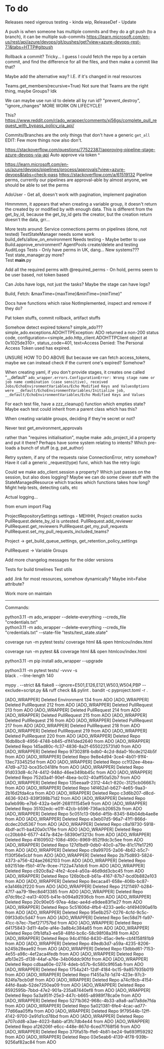 # To do

Releases need vigerous testing - kinda wip, ReleaseDef - Update

A push is when someone has multiple commits and they do a git push (to a branch), it can be multiple sub-commits
<https://learn.microsoft.com/en-us/rest/api/azure/devops/git/pushes/get?view=azure-devops-rest-7.1&tabs=HTTP#gitpush>

Rollback a commit? Tricky...
I guess I could fetch the repo by a certain commit, and find the difference for all the files, and then make a commit like that?

Maybe add the alternative way? I.E. if it's changed in real resources

Teams.get_members(recursive=True)  Not sure that Teams are the right thing, maybe Groups? Idk

We can maybe use run id to delete all by run id? "prevent_destroy", "ignore_changes"
MORE WORK ON LIFECYCLE!

This?
<https://www.reddit.com/r/ado_wrapper/comments/xj56gs/complete_pull_request_with_bypass_policy_via_api/>

Commits/Branches are the only things that don't have a generic `get_all` EDIT: Few more things now also don't.

<https://stackoverflow.com/questions/77522387/approving-pipeline-stage-azure-devops-via-api>
Auto approve via token ^

<https://learn.microsoft.com/en-us/azure/devops/pipelines/process/approvals?view=azure-devops&tabs=check-pass>
<https://stackoverflow.com/a/61519132>
Pipeline perms, currently our pipelines are approval-able by almost anyone, we should be able to set the perms

AdoUser - Get all, doesn't work with pagination, implement pagination

Hmmmmm, it appears that when creating a variable group, it doesn't return the created by or modified by with enough data.
This is different from the get_by_id, because the get_by_id gets the creator, but the creation return doesn't the data, grr...

More tests around:
Service connections perms on pipelines (done, not tested)
TestStateManager needs some work
build_defs/allow_on_environment Needs testing - Maybe better to use Build.approve_environment?
AgentPools create/delete and testing  
AuditLogs Tests - Only have perms in UK, dang... New systems???  
Test state_manager.py more?  
Test __main__.py  

Add all the required perms with @required_perms - On hold, perms seem to be user based, not token based

Can Jobs have logs, not just the tasks? Maybe the stage can have logs?

Build, Fetch: &maxTime={maxTime}&minTime={minTime}"

Docs have functions which raise NotImplemented, inspect and remove if they do?

Pat token stuffs, commit rollback, artifact stuffs

Somehow detect expired tokens? simple_ado???
simple_ado.exceptions.ADOHTTPException: ADO returned a non-200 status code, configuration=<simple_ado.http_client.ADOHTTPClient object at 0x1025de310>, status_code=401, text=Access Denied: The Personal Access Token used has expired.

UNSURE HOW TO DO ABOVE
But because we can fetch access_tokens, maybe we can instead check if the current one's expired? Somehow?

When creating yaml, if you don't provide stages, it creates one called "__default"
`ado_wrapper.errors.ConfigurationError: Wrong stage name or job name combination (case sensitive), received Jobs/EchoEnvironmentVariables/Echo Modified Keys and ValuesOptions were __default/EchoEnvironmentVariables/Initialize job, __default/EchoEnvironmentVariables/Echo Modified Keys and Values`

For each test file, have a zzz_cleanup() function which empties state?
Maybe each test could inherit from a parent class which has this?

When creating variable groups, deciding if they're secret or not?

Never test get_environment_approvals

rather than "requires initialisation", maybe make .ado_project_id a property and put it there?
Perhaps have some system relating to intents? Which pre-loads a bunch of stuff (e.g, pat_author)

Retry system, if any of the requests raise ConnectionError, retry somehow?
Have it call a generic _request(type) func, which has the retry logic

Could we make ado_client.session a property? Which just passes on the session, but also does logging?
Maybe we can do some clever stuff with the StateManagedResource which trackes which functions takes how long?
Might help tests, detecting calls, etc

Actual logging...

from enum import Flag

ProjectRepositorySettings settings - MEHHH, Project creation sucks
PullRequest.delete_by_id is untested.
PullRequest.add_reviewer
PullRequest.get_reviewers
PullRequest.get_my_pull_requests
PullRequest.set_my_pull_requests_included_teams?

Project -> get_build_queue_settings, get_retention_policy_settings

PullRequest -> Variable Groups

Add more changelog messages for the older versions

Tests for build timelines
Test utils

add .link for most resources, somehow dynamically? Maybe init=False attribute?

Work more on maintain

-----  

Commands:  

python3.11 -m ado_wrapper --delete-everything --creds_file "credentials.txt"  
python3.11 -m ado_wrapper --delete-everything --creds_file "credentials.txt" --state-file "tests/test_state.state"  

coverage run -m pytest tests/
coverage html && open htmlcov/index.html  

coverage run -m pytest && coverage html && open htmlcov/index.html  

python3.11 -m pip install ado_wrapper --upgrade  

python3.11 -m pytest tests/ -vvvv -s  
black . --line-length 140  

mypy . --strict && flake8 --ignore=E501,E126,E121,W503,W504,PBP --exclude=script.py && ruff check && pylint .
bandit -c pyproject.toml -r .  

[ADO_WRAPPER] Deleted Environment 134 from ADO
[ADO_WRAPPER] Deleted PullRequest 212 from ADO
[ADO_WRAPPER] Deleted PullRequest 213 from ADO
[ADO_WRAPPER] Deleted PullRequest 214 from ADO
[ADO_WRAPPER] Deleted PullRequest 215 from ADO
[ADO_WRAPPER] Deleted PullRequest 216 from ADO
[ADO_WRAPPER] Deleted PullRequest 217 from ADO
[ADO_WRAPPER] Deleted PullRequest 218 from ADO
[ADO_WRAPPER] Deleted PullRequest 219 from ADO
[ADO_WRAPPER] Deleted PullRequest 220 from ADO
[ADO_WRAPPER] Deleted Repo 16db8bc8-4956-4748-b845-d1f41ded2640 from ADO
[ADO_WRAPPER] Deleted Repo 145ad80c-fc37-4836-8a2f-6550225731d0 from ADO
[ADO_WRAPPER] Deleted Repo 973028f8-bdb0-4c2d-8da0-16cde2124b5f from ADO
[ADO_WRAPPER] Deleted Repo 9e8e4d94-3ce4-4b01-91f4-13ec7334525d from ADO
[ADO_WRAPPER] Deleted Repo cc1f32ee-4bea-47d9-a732-bce35c0418fe from ADO
[ADO_WRAPPER] Deleted Repo 91d033d8-4c74-4412-948d-46ee349bb45c from ADO
[ADO_WRAPPER] Deleted Repo 752d3a4f-90ef-4bea-bc02-40aff50a52b7 from ADO
[ADO_WRAPPER] Deleted Repo 135eeaa9-2312-44c1-820c-3125cb06667c from ADO
[ADO_WRAPPER] Deleted Repo 14f462a1-b627-4e65-9aa3-2b16d2fda4ca from ADO
[ADO_WRAPPER] Deleted Repo c3d6b207-d8cd-4636-9243-839f398b71d2 from ADO
[ADO_WRAPPER] Deleted Repo ba1eb99b-e7b6-432a-be9f-2681111545e9 from ADO
[ADO_WRAPPER] Deleted Repo 35102edc-e01f-42cb-b596-736acb20652b from ADO
[ADO_WRAPPER] Deleted Repo 5c051c13-0b6d-4f5b-8345-84b04db4ae8e from ADO
[ADO_WRAPPER] Deleted Repo e3eb07d5-96a7-41f1-866d-dcdec20d5367 from ADO
[ADO_WRAPPER] Deleted Repo c8a19730-5918-4bdf-ac11-ba420a0c176e from ADO
[ADO_WRAPPER] Deleted Repo cc20bb94-6577-447a-842e-58390ef3213c from ADO
[ADO_WRAPPER] Deleted Repo 41609502-108d-490c-8969-852f9dc3c5ee from ADO
[ADO_WRAPPER] Deleted Repo 127d1bd9-0db0-40c0-a79e-81c17fe172f0 from ADO
[ADO_WRAPPER] Deleted Repo c9a99705-2a06-4b62-b5c7-f130f56e5cbf from ADO
[ADO_WRAPPER] Deleted Repo 2b75d893-5824-4373-a756-424ae2662103 from ADO
[ADO_WRAPPER] Deleted Repo b92151de-f5b1-4f7e-9cee-7122a47a1dc6 from ADO
[ADO_WRAPPER] Deleted Repo c920c8a2-4fe2-4ce4-a50a-46d9dd3cbc45 from ADO
[ADO_WRAPPER] Deleted Repo 126b0bc8-b61a-4167-87b7-bcd0b882e103 from ADO
[ADO_WRAPPER] Deleted Repo 8ecaca41-658e-406b-bc87-e3a146b2f220 from ADO
[ADO_WRAPPER] Deleted Repo 21211497-b284-47f7-aa79-19ec8d4f3385 from ADO
[ADO_WRAPPER] Deleted Repo d7dc9bc2-ea13-4005-b41e-b094a92936cb from ADO
[ADO_WRAPPER] Deleted Repo 20c90e05-97ea-4dac-ae4d-e9dee83f1e27 from ADO
[ADO_WRAPPER] Deleted Repo 5c51606d-4fb4-4233-ae6c-bf494090a61b from ADO
[ADO_WRAPPER] Deleted Repo 95e6b257-0276-4cfd-9c5c-09f33d0c5d47 from ADO
[ADO_WRAPPER] Deleted Repo 5ec58d7f-fa97-41cc-b7ec-7bef271757bd from ADO
[ADO_WRAPPER] Deleted Repo d4175843-3d11-4a0e-af4e-3a8b4c384a65 from ADO
[ADO_WRAPPER] Deleted Repo 0fb1dfa3-ee58-48fd-bc6c-58c98f08a3f8 from ADO
[ADO_WRAPPER] Deleted Repo 94c4116d-8430-45ac-9efe-cbf4158f81b9 from ADO
[ADO_WRAPPER] Deleted Repo 49edb3d7-a59a-4235-8206-b245b28eae92 from ADO
[ADO_WRAPPER] Deleted Repo f3dbbd61-7153-4e55-a98c-4ef2aca4fedb from ADO
[ADO_WRAPPER] Deleted Repo afb13e25-d138-44af-a76e-34b06ddc90fd from ADO
[ADO_WRAPPER] Deleted Repo cdbaa60e-0274-4deb-b57b-6c580c9f65ab from ADO
[ADO_WRAPPER] Deleted Repo 1754a241-12df-4184-bc15-9a857935b019 from ADO
[ADO_WRAPPER] Deleted Repo f1455a7d-1d74-423e-97c3-824fa7bcb0df from ADO
[ADO_WRAPPER] Deleted Repo a74cf8cb-4154-44fd-8aab-52de7250ea09 from ADO
[ADO_WRAPPER] Deleted Repo 8592595b-7bbd-47e2-901a-235a87440ef8 from ADO
[ADO_WRAPPER] Deleted Repo 5a3a951f-25e3-447c-b665-a8989f78ca0e from ADO
[ADO_WRAPPER] Deleted Repo 5271b362-968c-4b33-a9a8-aa17a8de7fda from ADO
[ADO_WRAPPER] Deleted Repo 5a021381-6fe4-4cac-ad77-77d66aa05ffa from ADO
[ADO_WRAPPER] Deleted Repo 9f79544b-12ff-4142-9700-2e91d1cd78bd from ADO
[ADO_WRAPPER] Deleted Repo a707cdd8-a3ae-4023-8abb-af3fc7db4e44 from ADO
[ADO_WRAPPER] Deleted Repo a126206f-e6cc-448e-867d-6ced7f768f56 from ADO
[ADO_WRAPPER] Deleted Repo 370fa51b-ffe6-4b81-be24-9a693ff59292 from ADO
[ADO_WRAPPER] Deleted Repo 03e5eab6-4139-4f78-939b-9256af82ac84 from ADO
